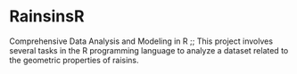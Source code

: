 # RainsinsR
Comprehensive Data Analysis and Modeling in R ;; This project involves several tasks in the R programming language to analyze a dataset related to the geometric properties of raisins.
